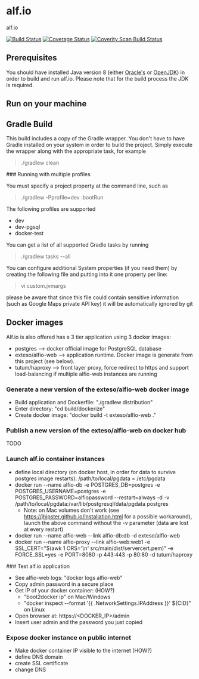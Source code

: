 alf.io
========

alf.io

[![Build Status](http://img.shields.io/travis/exteso/alf.io/master.svg)](https://travis-ci.org/exteso/alf.io) [![Coverage Status](https://i./gradmg.shields.io/coveralls/exteso/alf.io.svg)](https://coveralls.io/r/exteso/alf.io)
[![Coverity Scan Build Status](https://img.shields.io/coverity/scan/5232.svg)](https://scan.coverity.com/projects/5232)

## Prerequisites

You should have installed Java version 8 (either [Oracle's](http://www.oracle.com/technetwork/java/javase/downloads/index.html) or [OpenJDK](http://openjdk.java.net/install/)) in order to build and run alf.io. Please note that for the build process the JDK is required.

## Run on your machine

## Gradle Build

This build includes a copy of the Gradle wrapper. You don't have to have Gradle installed on your system in order to build
the project. Simply execute the wrapper along with the appropriate task, for example

>./gradlew clean

### Running with multiple profiles

You must specify a project property at the command line, such as

>./gradlew -Pprofile=dev :bootRun

The following profiles are supported

 * dev
 * dev-pgsql
 * docker-test

You can get a list of all supported Gradle tasks by running

>./gradlew tasks --all

You can configure additional System properties (if you need them) by creating the following file and putting into it one property per line:
> vi custom.jvmargs

please be aware that since this file could contain sensitive information (such as Google Maps private API key) it will be automatically ignored by git


## Docker images
Alf.io is also offered has a 3 tier application using 3 docker images:

 * postgres --> docker official image for PostgreSQL database
 * exteso/alfio-web --> application runtime. Docker image is generate from this project (see below). 
 * tutum/haproxy --> front layer proxy, force redirect to https and support load-balancing if multiple alfio-web instances are running

### Generate a new version of the exteso/alfio-web docker image
 * Build application and Dockerfile: "./gradlew distribution" 
 * Enter directory: "cd build/dockerize"
 * Create docker image: "docker build -t exteso/alfio-web ."

### Publish a new version of the exteso/alfio-web on docker hub
TODO

### Launch alf.io container instances
 * define local directory (on docker host, in order for data to survive postgres image restarts):  /path/to/local/pgdata = /etc/pgdata
 * docker run --name alfio-db -e POSTGRES_DB=postgres -e POSTGRES_USERNAME=postgres -e POSTGRES_PASSWORD=alfiopassword --restart=always -d -v /path/to/local/pgdata:/var/lib/postgresql/data/pgdata postgres
    * Note: on Mac volumes don't work (see https://jhipster.github.io/installation.html for a possible workaround), launch the above command without the -v parameter (data are lost at every restart)
 * docker run --name alfio-web --link alfio-db:db -d exteso/alfio-web
 * docker run --name alfio-proxy --link alfio-web:web1 -e SSL_CERT="$(awk 1 ORS='\\n' src/main/dist/servercert.pem)" -e FORCE_SSL=yes -e PORT=8080 -p 443:443 -p 80:80 -d tutum/haproxy
    
### Test alf.io application
 * See alfio-web logs: "docker logs alfio-web"
 * Copy admin password in a secure place
 * Get IP of your docker container: (HOW?)
    * "boot2docker ip" on Mac/Windows
    * "docker inspect --format '{{ .NetworkSettings.IPAddress }}' ${CID}" on Linux
 * Open browser at: https://<DOCKER_IP>/admin
 * Insert user admin and the password you just copied 

### Expose docker instance on public internet
 * Make docker container IP visible to the internet (HOW?)
 * define DNS domain
 * create SSL certificate
 * change DNS
